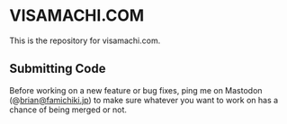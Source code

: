 # VISAMACHI.COM

This is the repository for visamachi.com.

## Submitting Code

Before working on a new feature or bug fixes, ping me on Mastodon (@brian@famichiki.jp) to make sure whatever you
want to work on has a chance of being merged or not.
